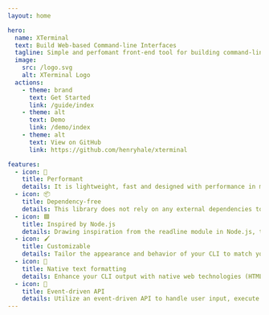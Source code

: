 ```yaml
---
layout: home

hero:
  name: XTerminal
  text: Build Web-based Command-line Interfaces
  tagline: Simple and perfomant front-end tool for building command-line interfaces in the browser.
  image:
    src: /logo.svg
    alt: XTerminal Logo
  actions:
    - theme: brand
      text: Get Started
      link: /guide/index
    - theme: alt
      text: Demo
      link: /demo/index
    - theme: alt
      text: View on GitHub
      link: https://github.com/henryhale/xterminal

features:
  - icon: 🚀
    title: Performant
    details: It is lightweight, fast and designed with performance in mind. This library offers efficient handling of user input, resulting in a responsive and smooth CLI experience.
  - icon: 📦
    title: Dependency-free
    details: This library does not rely on any external dependencies to work, keeping your project lean and reducing the potential for conflicts or versioning issues. 
  - icon: 🟩
    title: Inspired by Node.js
    details: Drawing inspiration from the readline module in Node.js, this library provides similar functionality for input/output management, enabling a smooth transition for developers familiar with Node.js CLI development.
  - icon: 🖌️
    title: Customizable
    details: Tailor the appearance and behavior of your CLI to match your application's style and requirements. Customize colors, themes, fonts, and other visual aspects to create a unique and cohesive user experience.
  - icon: 💎
    title: Native text formatting
    details: Enhance your CLI output with native web technologies (HTML & CSS) including styling, inline images, hyperlinks, and other visual enhancements.
  - icon: 🔌
    title: Event-driven API
    details: Utilize an event-driven API to handle user input, execute commands, and respond to various events. Hook into events such as input, keypress, and completion to create dynamic and interactive CLI interactions.
---
```

